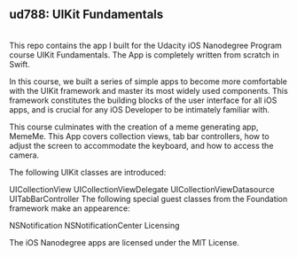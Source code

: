 <h2>ud788: UIKit Fundamentals</h2>
<br>
This repo contains the app I built for the Udacity iOS Nanodegree Program course UIKit Fundamentals. The App is completely written from scratch in Swift.



In this course, we built a series of simple apps to become more comfortable with the UIKit framework and master its most widely used components. This framework constitutes the building blocks of the user interface for all iOS apps, and is crucial for any iOS Developer to be intimately familiar with.

This course culminates with the creation of a meme generating app, MemeMe. This App covers collection views, tab bar controllers, how to adjust the screen to accommodate the keyboard, and how to access the camera.

The following UIKit classes are introduced:

UICollectionView
UICollectionViewDelegate
UICollectionViewDatasource
UITabBarController
The following special guest classes from the Foundation framework make an appearence:

NSNotification
NSNotificationCenter
Licensing

The iOS Nanodegree apps are licensed under the MIT License.
